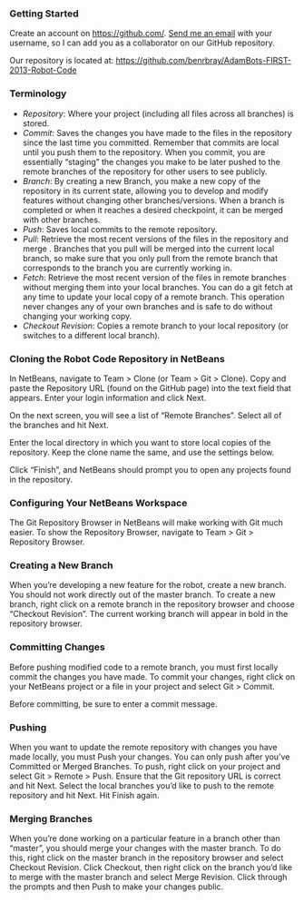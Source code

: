 ### Getting Started
Create an account on https://github.com/.  [Send me an email](mailto:archon68@gmail.com) with your username, so I can add you as a collaborator on our GitHub repository.

Our repository is located at:  https://github.com/benrbray/AdamBots-FIRST-2013-Robot-Code

### Terminology

* _Repository_:  Where your project (including all files across all branches) is stored.
* _Commit_:  Saves the changes you have made to the files in the repository since the last time you committed.  Remember that commits are local until you push them to the repository.  When you commit, you are essentially “staging” the changes you make to be later pushed to the remote branches of the repository for other users to see publicly.
* _Branch_:  By creating a new Branch, you make a new copy of the repository in its current state, allowing you to develop and modify features without changing other branches/versions.  When a branch is completed or when it reaches a desired checkpoint, it can be merged with other branches.
* _Push_:  Saves local commits to the remote repository.  
* _Pull_:  Retrieve the most recent versions of the files in the repository and merge .  Branches that you pull will be merged into the current local branch, so make sure that you only pull from the remote branch that corresponds to the branch you are currently working in.
* _Fetch_:  Retrieve the most recent version of the files in remote branches without merging them into your local branches.  You can do a git fetch at any time to update your local copy of a remote branch. This operation never changes any of your own branches and is safe to do without changing your working copy. 
* _Checkout Revision_:  Copies a remote branch to your local repository (or switches to a different local branch).  

### Cloning the Robot Code Repository in NetBeans
In NetBeans, navigate to Team > Clone (or Team > Git > Clone).  Copy and paste the Repository URL (found on the GitHub page) into the text field that appears.  Enter your login information and click Next.

On the next screen, you will see a list of “Remote Branches”.  Select all of the branches and hit Next.

Enter the local directory in which you want to store local copies of the repository.  Keep the clone name the same, and use the settings below.

Click “Finish”, and NetBeans should prompt you to open any projects found in the repository.

### Configuring Your NetBeans Workspace
The Git Repository Browser in NetBeans will make working with Git much easier.  To show the Repository Browser, navigate to Team > Git > Repository Browser.

### Creating a New Branch
When you’re developing a new feature for the robot, create a new branch.  You should not work directly out of the master branch.  To create a new branch, right click on a remote branch in the repository browser and choose “Checkout Revision”.  The current working branch will appear in bold in the repository browser.

### Committing Changes
Before pushing modified code to a remote branch, you must first locally commit the changes you have made.  To commit your changes, right click on your NetBeans project or a file in your project and select Git > Commit.  

Before committing, be sure to enter a commit message.

### Pushing
When you want to update the remote repository with changes you have made locally, you must Push your changes.  You can only push after you’ve Committed or Merged Branches.  To push, right click on your project and select Git > Remote > Push.  Ensure that the Git repository URL is correct and hit Next.  Select the local branches you’d like to push to the remote repository and hit Next.  Hit Finish again.  

### Merging Branches
When you’re done working on a particular feature in a branch other than “master”, you should merge your changes with the master branch.  To do this, right click on the master branch in the repository browser and select Checkout Revision.  Click Checkout, then right click on the branch you’d like to merge with the master branch and select Merge Revision.  Click through the prompts and then Push to make your changes public.